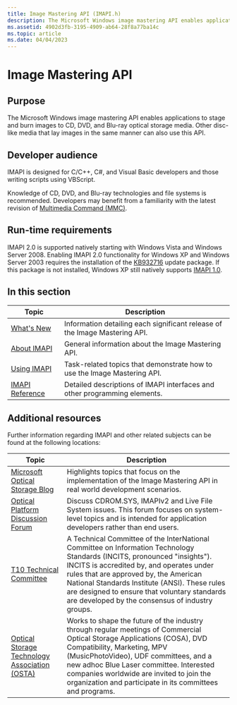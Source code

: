 ```yaml
---
title: Image Mastering API (IMAPI.h)
description: The Microsoft Windows image mastering API enables applications to stage and burn images to CD, DVD, and Blu-ray optical storage media.
ms.assetid: 4902d3fb-3195-4909-ab64-28f8a77ba14c
ms.topic: article
ms.date: 04/04/2023
---
```


# Image Mastering API

## Purpose

The Microsoft Windows image mastering API enables applications to stage and burn images to CD, DVD, and Blu-ray optical storage media. Other disc-like media that lay images in the same manner can also use this API.

## Developer audience

IMAPI is designed for C/C++, C#, and Visual Basic developers and those writing scripts using VBScript.

Knowledge of CD, DVD, and Blu-ray technologies and file systems is recommended. Developers may benefit from a familiarity with the latest revision of [Multimedia Command (MMC)](https://t10.org/members/w_mmc6.htm).

## Run-time requirements

IMAPI 2.0 is supported natively starting with Windows Vista and Windows Server 2008. Enabling IMAPI 2.0 functionality for Windows XP and Windows Server 2003 requires the installation of the [KB932716](https://support.microsoft.com/kb/932716) update package. If this package is not installed, Windows XP still natively supports [IMAPI 1.0](imapiv1.md).

## In this section

| Topic                                             | Description                                                                           |
|---------------------------------------------------|---------------------------------------------------------------------------------------|
| [What's New](what-s-new.md) | Information detailing each significant release of the Image Mastering API. |
| [About IMAPI](about-imapi.md) | General information about the Image Mastering API. |
| [Using IMAPI](using-imapi.md) | Task-related topics that demonstrate how to use the Image Mastering API. |
| [IMAPI Reference](imapi-reference.md) | Detailed descriptions of IMAPI interfaces and other programming elements. |

## Additional resources

Further information regarding IMAPI and other related subjects can be found at the following locations:

| Topic | Description |
|--------|--------|
| [Microsoft Optical Storage Blog](/archive/blogs/opticalstorage/) | Highlights topics that focus on the implementation of the Image Mastering API in real world development scenarios. |
| [Optical Platform Discussion Forum](https://social.msdn.microsoft.com/forums/windowsopticalplatform/threads/) | Discuss CDROM.SYS, IMAPIv2 and Live File System issues. This forum focuses on system-level topics and is intended for application developers rather than end users. |
| [T10 Technical Committee](https://www.t10.org) | A Technical Committee of the InterNational Committee on Information Technology Standards (INCITS, pronounced "insights"). INCITS is accredited by, and operates under rules that are approved by, the American National Standards Institute (ANSI). These rules are designed to ensure that voluntary standards are developed by the consensus of industry groups. |
| [Optical Storage Technology Association (OSTA)](http://www.osta.org/) | Works to shape the future of the industry through regular meetings of Commercial Optical Storage Applications (COSA), DVD Compatibility, Marketing, MPV (MusicPhotoVideo), UDF committees, and a new adhoc Blue Laser committee. Interested companies worldwide are invited to join the organization and participate in its committees and programs. |
